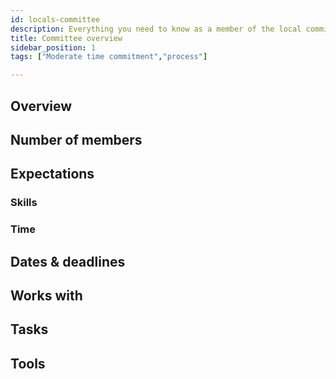 ```yaml
---
id: locals-committee
description: Everything you need to know as a member of the local committee
title: Committee overview
sidebar_position: 1
tags: ["Moderate time commitment","process"]

---
```


## Overview

## Number of members

## Expectations

### Skills

### Time

## Dates & deadlines

## Works with

## Tasks

## Tools
